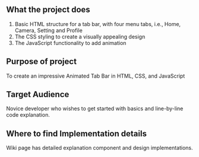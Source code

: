 
## What the project does
1. Basic HTML structure for a tab bar, with four menu tabs, i.e., Home, Camera, Setting and Profile
2. The CSS styling to create a visually appealing design
3. The JavaScript functionality to add animation


## Purpose of project
To create an impressive Animated Tab Bar in HTML, CSS, and JavaScript 


## Target Audience
Novice developer who wishes to get started with basics and line-by-line code explanation.


## Where to find Implementation details
Wiki page has detailed explanation component and design implementations.

